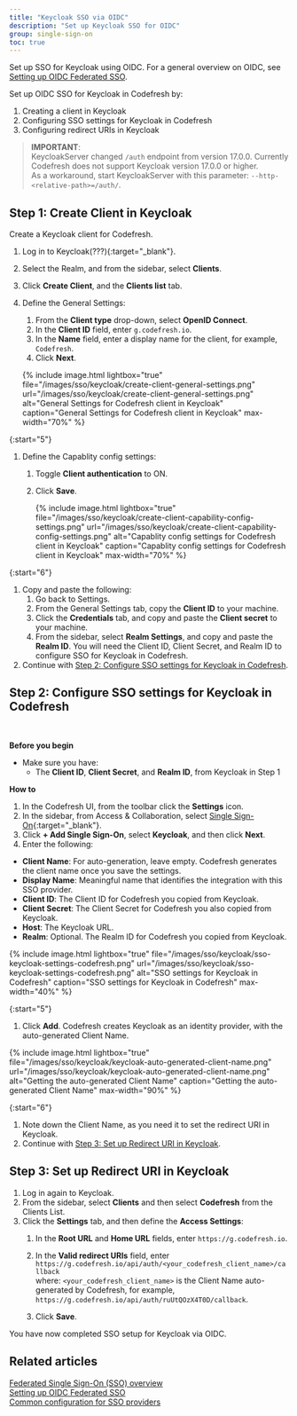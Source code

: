 ```yaml
---
title: "Keycloak SSO via OIDC"
description: "Set up Keycloak SSO for OIDC"
group: single-sign-on
toc: true
---
```

Set up SSO for Keycloak using OIDC.
For a general overview on OIDC, see [Setting up OIDC Federated SSO]({{site.baseurl}}/docs/single-sign-on/oidc).  

Set up OIDC SSO for Keycloak in Codefresh by:
1. Creating a client in Keycloak
1. Configuring SSO settings for Keycloak in Codefresh
1. Configuring redirect URIs in Keycloak

>**IMPORTANT**:  
 >KeycloakServer changed `/auth` endpoint from version 17.0.0. Currently Codefresh does not support Keycloak version 17.0.0 or higher.  
 >As a workaround, start KeycloakServer with this parameter:  `--http-<relative-path>=/auth/`.


## Step 1: Create Client in Keycloak

Create a Keycloak client for Codefresh.

1. Log in to Keycloak(???){:target="\_blank"}.
1. Select the Realm, and from the sidebar, select **Clients**.
1. Click **Create Client**, and the **Clients list** tab.
1. Define the General Settings: 
    1. From the **Client type** drop-down, select **OpenID Connect**. 
    1. In the **Client ID** field, enter `g.codefresh.io`.  
    1. In the **Name** field, enter a display name for the client, for example, `Codefresh`.   
    1. Click **Next**. 
    
    {% include image.html 
       lightbox="true" 
       file="/images/sso/keycloak/create-client-general-settings.png" 
       url="/images/sso/keycloak/create-client-general-settings.png"
       alt="General Settings for Codefresh client in Keycloak"
       caption="General Settings for Codefresh client in Keycloak"
       max-width="70%"
       %}

{:start="5"}    
1.  Define the Capablity config settings:
    1. Toggle **Client authentication** to ON.
    1. Click **Save**.
    
        {% include image.html 
       lightbox="true" 
       file="/images/sso/keycloak/create-client-capability-config-settings.png" 
       url="/images/sso/keycloak/create-client-capability-config-settings.png"
       alt="Capablity config settings for Codefresh client in Keycloak"
       caption="Capablity config settings for Codefresh client in Keycloak"
       max-width="70%"
       %}

{:start="6"}
1. Copy and paste the following:
    1. Go back to Settings.
    1. From the General Settings tab, copy the **Client ID** to your machine.
    1. Click the **Credentials** tab, and copy and paste the **Client secret** to your machine. 
    1. From the sidebar, select **Realm Settings**, and copy and paste the **Realm ID**. 
  You will need the Client ID, Client Secret, and Realm ID to configure SSO for Keycloak in Codefresh.
1. Continue with [Step 2: Configure SSO settings for Keycloak in Codefresh](#step-2-configure-sso-settings-for-keycloak-in-codefresh).

## Step 2: Configure SSO settings for Keycloak in Codefresh
<br>

**Before you begin**  
* Make sure you have:
  * The **Client ID**, **Client Secret**, and **Realm ID**, from Keycloak in Step 1

**How to**  

1. In the Codefresh UI, from the toolbar click the **Settings** icon.
1. In the sidebar, from Access & Collaboration, select [Single Sign-On](https://g.codefresh.io/2.0/account-settings/single-sign-on){:target="\_blank"}.
1. Click **+ Add Single Sign-On**, select **Keycloak**, and then click **Next**.
1. Enter the following: 
  * **Client Name**: For auto-generation, leave empty. Codefresh generates the client name once you save the settings.  
  * **Display Name**: Meaningful name that identifies the integration with this SSO provider.
  * **Client ID**: The Client ID for Codefresh you copied from Keycloak.  
  * **Client Secret**: The Client Secret for Codefresh you also copied from Keycloak. 
  * **Host**: The Keycloak URL.
  * **Realm**: Optional. The Realm ID for Codefresh you copied from Keycloak.

 {% include image.html 
 lightbox="true" 
 file="/images/sso/keycloak/sso-keycloak-settings-codefresh.png" 
  url="/images/sso/keycloak/sso-keycloak-settings-codefresh.png"
  alt="SSO settings for Keycloak in Codefresh"
  caption="SSO settings for Keycloak in Codefresh"
  max-width="40%"
  %}

{:start="5"}
1. Click **Add**. Codefresh creates Keycloak as an identity provider, with the auto-generated Client Name. 

  {% include image.html 
  lightbox="true" 
  file="/images/sso/keycloak/keycloak-auto-generated-client-name.png" 
  url="/images/sso/keycloak/keycloak-auto-generated-client-name.png"
  alt="Getting the auto-generated Client Name"
  caption="Getting the auto-generated Client Name"
  max-width="90%"
  %}

{:start="6"}
1. Note down the Client Name, as you need it to set the redirect URI in Keycloak.
1. Continue with [Step 3: Set up Redirect URI in Keycloak](#step-3-set-up-redirect-uri-in-keycloak).

## Step 3: Set up Redirect URI in Keycloak
1. Log in again to Keycloak. 
1. From the sidebar, select **Clients** and then select **Codefresh** from the Clients List.
1. Click the **Settings** tab, and then define the **Access Settings**:
    1. In the **Root URL** and **Home URL** fields, enter `https://g.codefresh.io`.
    1. In the **Valid redirect URIs** field, enter `https://g.codefresh.io/api/auth/<your_codefresh_client_name>/callback`  
       where: `<your_codefresh_client_name>` is the Client Name auto-generated by Codefresh, for example, `https://g.codefresh.io/api/auth/ruUtQOzX4T0D/callback`.

    1. Click **Save**.
  

You have now completed SSO setup for Keycloak via OIDC.

## Related articles
[Federated Single Sign-On (SSO) overview]({{site.baseurl}}/docs/single-sign-on/single-sign-on/)  
[Setting up OIDC Federated SSO]({{site.baseurl}}/docs/single-sign-on/oidc)  
[Common configuration for SSO providers]({{site.baseurl}}/docs/single-sign-on/team-sync)  